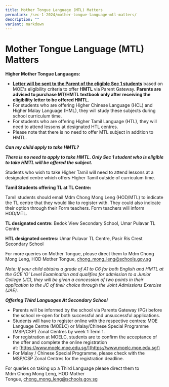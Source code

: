 ```yaml
---
title: Mother Tongue Language (MTL) Matters
permalink: /sec-1-2024/mother-tongue-language-mtl-matters/
description: ""
variant: markdown
---
```

# Mother Tongue Language (MTL) Matters

**Higher Mother Tongue Languages:**
*   **<u>Letter will be sent to the Parent of the eligible Sec 1 students</u>** based on MOE's eligibility criteria to offer **HMTL** via Parent Gateway. **Parents are advised to purchase MT/HMTL textbook only after receiving the eligibility letter to be offered  HMTL.**
*   For students who are offering Higher Chinese Language (HCL) and Higher Malay Language (HML), they will study these subjects during school curriculum time.
*   For students who are offering Higher Tamil Language (HTL), they will need to attend lessons at designated HTL centres.
*   Please note that there is no need to offer MTL subject in addition to HMTL.

**_Can my child apply to take HMTL?_**

**_There is no need to apply to take HMTL. Only Sec 1 student who is eligible to take HMTL will be offered the subject._**

Students who wish to take Higher Tamil will need to attend lessons at a designated centre which offers Higher Tamil outside of curriculum time.

**Tamil Students offering TL at TL Centre:**

Tamil students should email Mdm Chong Mong Leng (HOD/MTL) to indicate the TL centre that they would like to register with. They could also indicate their option through their Form teachers. Form teachers will inform HOD/MTL.

**TL designated centre:** Bedok View Secondary School, Umar Pulavar TL Centre

**HTL designated centres:** Umar Pulavar TL Centre, Pasir Ris Crest Secondary School

For more queries on Mother Tongue, please direct them to Mdm Chong Mong Leng, HOD Mother Tongue, [chong\_mong\_leng@schools.gov.sg](mailto:chong_mong_leng@schools.gov.sg)

_Note: If your child obtains a grade of A1 to C6 for both English and HMTL at the GCE ‘O’ Level Examination and qualifies for admission to a Junior College (JC), they will be given a concession of two points in their application to the JC of their choice through the Joint Admissions Exercise (JAE)._

**_Offering Third Languages At Secondary School_**

*   Parents will be informed by the school via Parents Gateway (PG) before the school re-open for both successful and unsuccessful applications.
*   Students will have to register online with the respective centres: MOE Language Centre (MOELC) or Malay/Chinese Special Programme (MSP/CSP) Zonal Centres by week 1 Term 1.
*   For registration at MOELC, students are to confirm the acceptance of the offer and complete the online registration at:&nbsp;[https://www.moelc.moe.edu.sg/](https://www.moelc.moe.edu.sg/)
*   For Malay / Chinese Special Programme, please check with the MSP/CSP Zonal Centres for the registration deadline.

For queries on taking up a Third Language please direct them to Mdm&nbsp;Chong Mong Leng, HOD Mother Tongue,&nbsp;[chong\_mong\_leng@schools.gov.sg](mailto:chong_mong_leng@schools.gov.sg)